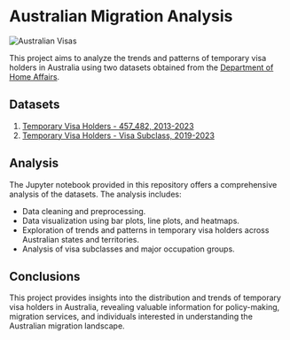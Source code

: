 # Australian Migration Analysis


![Australian Visas](https://upload.wikimedia.org/wikipedia/commons/thumb/6/6f/Human_migration_patterns_proposed_in_Tracing_the_road_down_under.webp/512px-Human_migration_patterns_proposed_in_Tracing_the_road_down_under.webp.png)

This project aims to analyze the trends and patterns of temporary visa holders in Australia using two datasets obtained from the [Department of Home Affairs](https://data.gov.au/search?organisation=Department%20of%20Home%20Affairs).

## Datasets

1. [Temporary Visa Holders - 457_482, 2013-2023](https://data.gov.au/dataset/ds-dga-2515b21d-0dba-4810-afd4-ac8dd92e873e/details?q=)
2. [Temporary Visa Holders - Visa Subclass, 2019-2023](https://data.gov.au/dataset/ds-dga-ab245863-4dea-4661-a334-71ee15937130/details?q=)

## Analysis

The Jupyter notebook provided in this repository offers a comprehensive analysis of the datasets. The analysis includes:

- Data cleaning and preprocessing.
- Data visualization using bar plots, line plots, and heatmaps.
- Exploration of trends and patterns in temporary visa holders across Australian states and territories.
- Analysis of visa subclasses and major occupation groups.

## Conclusions

This project provides insights into the distribution and trends of temporary visa holders in Australia, revealing valuable information for policy-making, migration services, and individuals interested in understanding the Australian migration landscape.
